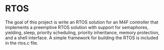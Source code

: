 # RTOS


The goal of this project is write an RTOS solution for an M4F controller that implements a preemptive
RTOS solution with support for semaphores, yielding, sleep, priority scheduling, priority inheritance,
memory protection, and a shell interface.
A simple framework for building the RTOS is included in the rtos.c file.
